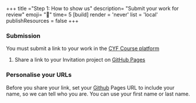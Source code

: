 +++
title ="Step 1: How to show us"
description= "Submit your work for review"
emoji= "🤖"
time= 5
[build]
  render = 'never'
  list = 'local'
  publishResources = false 
+++

### Submission

You must submit a link to your work in the [CYF Course platform](https://application-process.codeyourfuture.io)

1. Share a link to your Invitation project on [GitHub Pages](https://pages.github.com/)

### Personalise your URLs

Before you share your link, set your [Github](https://github.com/) Pages URL to include your name, so we can tell who you are. You can use your first name or last name.
